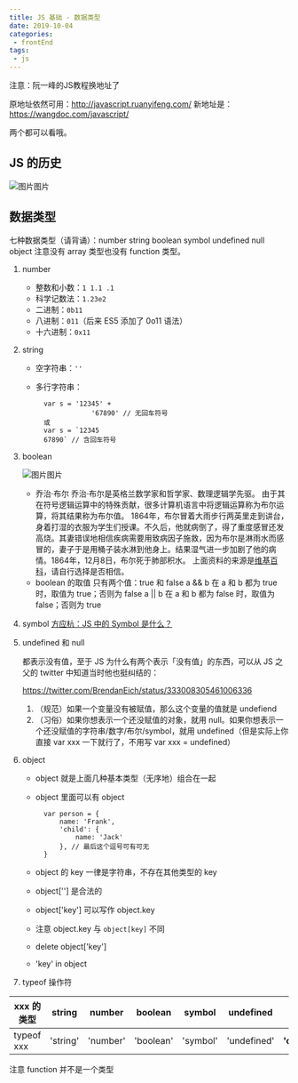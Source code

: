 ```yaml
---
title: JS 基础 - 数据类型
date: 2019-10-04
categories:
 - frontEnd
tags:
 - js
---
```


注意：阮一峰的JS教程换地址了

原地址依然可用：http://javascript.ruanyifeng.com/
新地址是：https://wangdoc.com/javascript/

两个都可以看哦。

## JS 的历史



![图片](https://static.xiedaimala.com/xdml/image/02c5b19d-3b0e-47a8-a93b-301578c0f039/2019-4-8-10-45-40.png)图片



## 数据类型

七种数据类型（请背诵）：number string boolean symbol undefined null object
注意没有 array 类型也没有 function 类型。

1. number

   - 整数和小数：`1 1.1 .1`
   - 科学记数法：`1.23e2`
   - 二进制：`0b11`
   - 八进制：`011`（后来 ES5 添加了 0o11 语法）
   - 十六进制：`0x11`

2. string

   - 空字符串：`''`

   - 多行字符串：

     ```
       var s = '12345' +
                   '67890' // 无回车符号
       或
       var s = `12345
       67890` // 含回车符号
     ```

3. boolean

   ![图片](https://static.xiedaimala.com/xdml/image/02c5b19d-3b0e-47a8-a93b-301578c0f039/2019-4-8-10-46-45.png)图片

   

   - 乔治·布尔
     乔治·布尔是英格兰数学家和哲学家、数理逻辑学先驱。
     由于其在符号逻辑运算中的特殊贡献，很多计算机语言中将逻辑运算称为布尔运算，将其结果称为布尔值。
     1864年，布尔冒着大雨步行两英里走到讲台，身着打湿的衣服为学生们授课。不久后，他就病倒了，得了重度感冒还发高烧。其妻错误地相信疾病需要用致病因子施救，因为布尔是淋雨水而感冒的，妻子于是用桶子装水淋到他身上。结果湿气进一步加剧了他的病情。1864年，12月8日，布尔死于肺部积水。
     上面资料的来源是[维基百科](https://zh.wikipedia.org/wiki/乔治·布尔)，请自行选择是否相信。
   - boolean 的取值
     只有两个值：true 和 false
     a && b 在 a 和 b 都为 true 时，取值为 true；否则为 false
     a || b 在 a 和 b 都为 false 时，取值为 false；否则为 true

4. symbol
   [方应杭：JS 中的 Symbol 是什么？](https://zhuanlan.zhihu.com/p/22652486)

5. undefined 和 null

   都表示没有值，至于 JS 为什么有两个表示「没有值」的东西，可以从 JS 之父的 twitter 中知道当时他也挺纠结的：

   https://twitter.com/BrendanEich/status/333008305461006336

   1. （规范）如果一个变量没有被赋值，那么这个变量的值就是 undefiend
   2. （习俗）如果你想表示一个还没赋值的对象，就用 null。如果你想表示一个还没赋值的字符串/数字/布尔/symbol，就用 undefined（但是实际上你直接 var xxx 一下就行了，不用写 var xxx = undefined）

6. object

   - object 就是上面几种基本类型（无序地）组合在一起

   - object 里面可以有 object

     ```
       var person = {
           name: 'Frank', 
           'child': {
               name: 'Jack'
           }, // 最后这个逗号可有可无
       }
     ```

   - object 的 key 一律是字符串，不存在其他类型的 key

   - object[''] 是合法的

   - object['key'] 可以写作 object.key

   - 注意 object.key 与 `object[key]` 不同

   - delete object['key']

   - 'key' in object

7. typeof 操作符

| xxx 的类型 | string   | number   | boolean   | symbol   | undefined   | null         | object   | function   |
| ---------- | -------- | -------- | --------- | -------- | ----------- | ------------ | -------- | ---------- |
| typeof xxx | 'string' | 'number' | 'boolean' | 'symbol' | 'undefined' | **'object'** | 'object' | 'function' |

注意 function 并不是一个类型